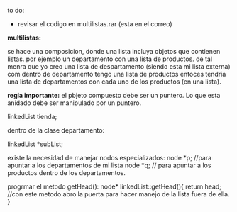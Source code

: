 to do:
* revisar el codigo en multilistas.rar (esta en el correo)

**multilistas:**

se hace una composicion, donde una lista incluya objetos que contienen listas.
por ejemplo un departamento con una lista de productos.
de tal menra que yo creo una lista de despartamento (siendo esta mi lista externa)
com dentro de departamento tengo una lista de productos entoces tendria una lista de departamentos con cada uno de los
productos (en una lista).

**regla importante:**
el pbjeto compuesto debe ser un puntero.
Lo que esta anidado debe ser manipulado por un puntero.

linkedList<departamento> tienda;

dentro de la clase departamento:

linkedList<producto> *subList;

existe la necesidad de manejar nodos especializados:
node<departamento> *p; //para apuntar a los departamentos de mi lista
node<productos> *q; // para apuntar a los productos dentro de los departamentos.

progrmar el metodo getHead():
node<t>* linkedList<t>::getHead(){
  return head;
  //con este metodo abro la puerta para hacer manejo de la lista fuera de ella.
}
